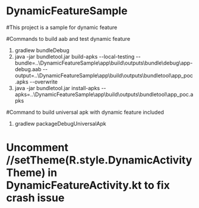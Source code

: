 # DynamicFeatureSample

#This project is a sample for dynamic feature

#Commands to build aab and test dynamic feature
1. gradlew bundleDebug
2. java -jar bundletool.jar build-apks --local-testing --bundle=..\DynamicFeatureSample\app\build\outputs\bundle\debug\app-debug.aab --output=..\DynamicFeatureSample\app\build\outputs\bundletool\app_poc.apks --overwrite
3. java -jar bundletool.jar install-apks --apks=..\DynamicFeatureSample\app\build\outputs\bundletool\app_poc.apks

#Command to build universal apk with dynamic feature included
1. gradlew packageDebugUniversalApk

# Uncomment //setTheme(R.style.DynamicActivityTheme) in DynamicFeatureActivity.kt to fix crash issue
